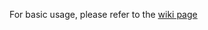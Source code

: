 For basic usage, please refer to the [wiki page](https://github.com/dinhhuy2109/python-cope/wiki)

<!---
# Basic usage
## On the covariance of X in the AX=XB
The classical hand-eye calibration problem consists in identifying the rigidbody
transformation eTc between a camera mounted on the end-effector of
a robot and the end-effector itself (see the below figure). The problem is usually framed as the AX=XB problem. In this functionality, we provide a solution not only solving for X but also predicting the covariance of X from those of A and B, where A and B are now randomly perturbed transformation matrices. 

For more details, please refer to the accompanying paper [On the covariance of X in the AX=XB](https://arxiv.org/pdf/1706.03498.pdf).

<p align="center">
  <img src="medias/hand-eye.png" width="200"/>
</p>

The following code snippets shows basic usage of `cope` in finding the covariance of X:

First, import necessary functions
```python
import cope.SE3lib as SE3
import cope.axxbcovariance as axxb
import numpy as np
import pickle
import matplotlib.pyp